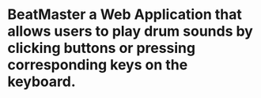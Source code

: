 # BeatMaster a Web Application that allows users to play drum sounds by clicking buttons or pressing corresponding keys on the keyboard.
